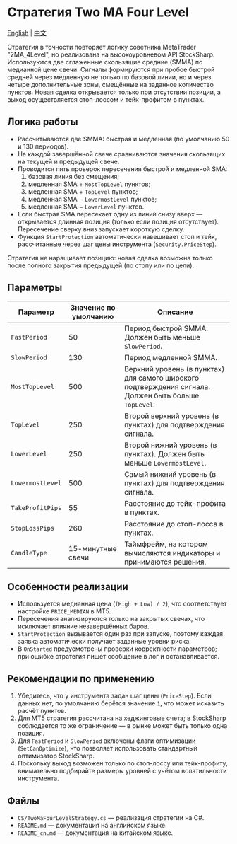 # Стратегия Two MA Four Level
[English](README.md) | [中文](README_cn.md)

Стратегия в точности повторяет логику советника MetaTrader "2MA_4Level", но реализована на высокоуровневом API StockSharp. Используются две сглаженные скользящие средние (SMMA) по медианной цене свечи. Сигналы формируются при пробое быстрой средней через медленную не только по базовой линии, но и через четыре дополнительные зоны, смещённые на заданное количество пунктов. Новая сделка открывается только при отсутствии позиции, а выход осуществляется стоп-лоссом и тейк-профитом в пунктах.

## Логика работы

- Рассчитываются две SMMA: быстрая и медленная (по умолчанию 50 и 130 периодов).
- На каждой завершённой свече сравниваются значения скользящих на текущей и предыдущей свече.
- Проводится пять проверок пересечения быстрой и медленной SMA:
  1. базовая линия без смещения;
  2. медленная SMA + `MostTopLevel` пунктов;
  3. медленная SMA + `TopLevel` пунктов;
  4. медленная SMA − `LowermostLevel` пунктов;
  5. медленная SMA − `LowerLevel` пунктов.
- Если быстрая SMA пересекает одну из линий снизу вверх — открывается длинная позиция (только если позиция отсутствует). Пересечение сверху вниз запускает короткую сделку.
- Функция `StartProtection` автоматически навешивает стоп и тейк, рассчитанные через шаг цены инструмента (`Security.PriceStep`).

Стратегия не наращивает позицию: новая сделка возможна только после полного закрытия предыдущей (по стопу или по цели).

## Параметры

| Параметр | Значение по умолчанию | Описание |
|----------|-----------------------|----------|
| `FastPeriod` | 50 | Период быстрой SMMA. Должен быть меньше `SlowPeriod`. |
| `SlowPeriod` | 130 | Период медленной SMMA. |
| `MostTopLevel` | 500 | Верхний уровень (в пунктах) для самого широкого подтверждения сигнала. Должен быть больше `TopLevel`. |
| `TopLevel` | 250 | Второй верхний уровень (в пунктах) для подтверждения сигнала. |
| `LowerLevel` | 250 | Второй нижний уровень (в пунктах). Должен быть меньше `LowermostLevel`. |
| `LowermostLevel` | 500 | Самый нижний уровень (в пунктах) для подтверждения сигнала. |
| `TakeProfitPips` | 55 | Расстояние до тейк-профита в пунктах. |
| `StopLossPips` | 260 | Расстояние до стоп-лосса в пунктах. |
| `CandleType` | 15-минутные свечи | Таймфрейм, на котором вычисляются индикаторы и принимаются решения. |

## Особенности реализации

- Используется медианная цена (`(High + Low) / 2`), что соответствует настройке `PRICE_MEDIAN` в MT5.
- Пересечения анализируются только на закрытых свечах, что исключает влияние незавершённых баров.
- `StartProtection` вызывается один раз при запуске, поэтому каждая заявка автоматически получает заданные уровни риска.
- В `OnStarted` предусмотрены проверки корректности параметров; при ошибке стратегия пишет сообщение в лог и останавливается.

## Рекомендации по применению

1. Убедитесь, что у инструмента задан шаг цены (`PriceStep`). Если данных нет, по умолчанию берётся значение `1`, что может исказить расчёт пунктов.
2. Для MT5 стратегия рассчитана на хеджинговые счета; в StockSharp соблюдается то же ограничение — в рынке может быть только одна позиция.
3. Для `FastPeriod` и `SlowPeriod` включены флаги оптимизации (`SetCanOptimize`), что позволяет использовать стандартный оптимизатор StockSharp.
4. Поскольку выход возможен только по стоп-лоссу или тейк-профиту, внимательно подбирайте размеры уровней с учётом волатильности инструмента.

## Файлы

- `CS/TwoMaFourLevelStrategy.cs` — реализация стратегии на C#.
- `README.md` — документация на английском языке.
- `README_cn.md` — документация на китайском языке.
